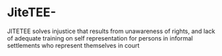 # JiteTEE-
JITETEE solves injustice that results from unawareness of rights, and lack of adequate training on self representation for persons in informal settlements who represent themselves in court 
